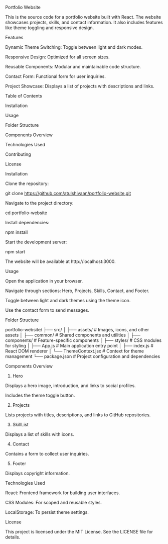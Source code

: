 Portfolio Website

This is the source code for a portfolio website built with React. The website showcases projects, skills, and contact information. It also includes features like theme toggling and responsive design.

Features

Dynamic Theme Switching: Toggle between light and dark modes.

Responsive Design: Optimized for all screen sizes.

Reusable Components: Modular and maintainable code structure.

Contact Form: Functional form for user inquiries.

Project Showcase: Displays a list of projects with descriptions and links.

Table of Contents

Installation

Usage

Folder Structure

Components Overview

Technologies Used

Contributing

License

Installation

Clone the repository:

git clone https://github.com/atulshivaan/portfolio-website.git

Navigate to the project directory:

cd portfolio-website

Install dependencies:

npm install

Start the development server:

npm start

The website will be available at http://localhost:3000.

Usage

Open the application in your browser.

Navigate through sections: Hero, Projects, Skills, Contact, and Footer.

Toggle between light and dark themes using the theme icon.

Use the contact form to send messages.

Folder Structure

portfolio-website/
├── src/
│   ├── assets/             # Images, icons, and other assets
│   ├── common/             # Shared components and utilities
│   ├── components/         # Feature-specific components
│   ├── styles/             # CSS modules for styling
│   ├── App.js              # Main application entry point
│   ├── index.js            # React DOM renderer
│   └── ThemeContext.jsx    # Context for theme management
└── package.json            # Project configuration and dependencies

Components Overview

1. Hero

Displays a hero image, introduction, and links to social profiles.

Includes the theme toggle button.

2. Projects

Lists projects with titles, descriptions, and links to GitHub repositories.

3. SkillList

Displays a list of skills with icons.

4. Contact

Contains a form to collect user inquiries.

5. Footer

Displays copyright information.

Technologies Used

React: Frontend framework for building user interfaces.

CSS Modules: For scoped and reusable styles.

LocalStorage: To persist theme settings.



License

This project is licensed under the MIT License. See the LICENSE file for details.

